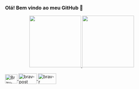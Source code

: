 ### Olá! Bem vindo ao meu GitHub 👋

<div align="center">
  <a href="https://www.instagram.com/br4v999/">
  <img height="170em" src="https://github-readme-stats.vercel.app/api?username=brav999&show_icons=true&theme=dark&include_all_commits=true&count_private=true"/>
  <img height="170em" src="https://github-readme-stats.vercel.app/api/top-langs/?username=brav999&layout=compact&langs_count=7&theme=dark"/>
</div>

<div style="display: inline_block"><br>
  <img align="center" alt="Brav-Python" height="30" width="40" src="https://cdn.jsdelivr.net/gh/devicons/devicon/icons/python/python-original.svg">
  <img align="center" alt="brav-post" height="35" width="60" src="https://cdn.jsdelivr.net/gh/devicons/devicon/icons/postgresql/postgresql-original.svg">
  <img align="center" alt="brav-r" height="35" width="60" src="https://cdn.jsdelivr.net/gh/devicons/devicon/icons/r/r-original.svg">
</div>
